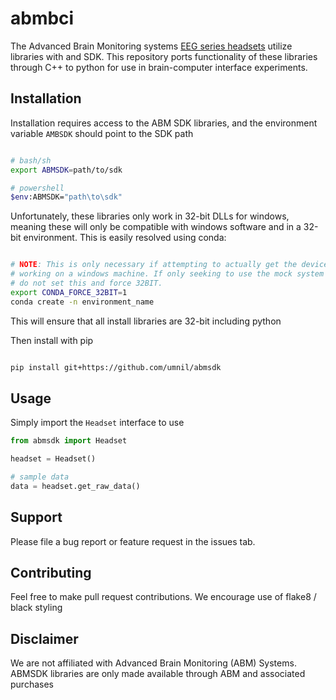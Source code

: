 # abmbci
The Advanced Brain Monitoring systems [EEG series
headsets](https://www.advancedbrainmonitoring.com/products/b-alert-x-series)
utilize libraries with and SDK. This repository ports functionality of these
libraries through C++ to python for use in brain-computer interface
experiments.

## Installation
Installation requires access to the ABM SDK libraries, and the environment
variable `AMBSDK` should point to the SDK path

```bash

# bash/sh
export ABMSDK=path/to/sdk

# powershell
$env:ABMSDK="path\to\sdk"
```

Unfortunately, these libraries only work in 32-bit DLLs for windows, meaning
these will only be compatible with windows software and in a 32-bit
environment. This is easily resolved using conda:

```bash

# NOTE: This is only necessary if attempting to actually get the device
# working on a windows machine. If only seeking to use the mock system
# do not set this and force 32BIT.
export CONDA_FORCE_32BIT=1
conda create -n environment_name

```

This will ensure that all install libraries are 32-bit including python

Then install with pip

```bash

pip install git+https://github.com/umnil/abmsdk

```

## Usage
Simply import the `Headset` interface to use

```python
from abmsdk import Headset

headset = Headset()

# sample data
data = headset.get_raw_data()
```

## Support
Please file a bug report or feature request in the issues tab.

## Contributing
Feel free to make pull request contributions. We encourage use of flake8
/ black styling

## Disclaimer
We are not affiliated with Advanced Brain Monitoring (ABM) Systems. ABMSDK
libraries are only made available through ABM and associated purchases
